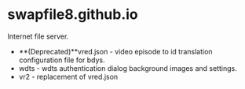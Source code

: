 # swapfile8.github.io

Internet file server.

  - **(Deprecated)**vred.json - video episode to id translation configuration file for bdys.
  - wdts - wdts authentication dialog background images and settings.
  - vr2 - replacement of vred.json
